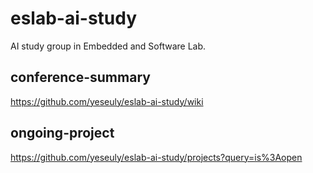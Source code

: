 # eslab-ai-study
AI study group in Embedded and Software Lab.

## conference-summary
https://github.com/yeseuly/eslab-ai-study/wiki

## ongoing-project
https://github.com/yeseuly/eslab-ai-study/projects?query=is%3Aopen
